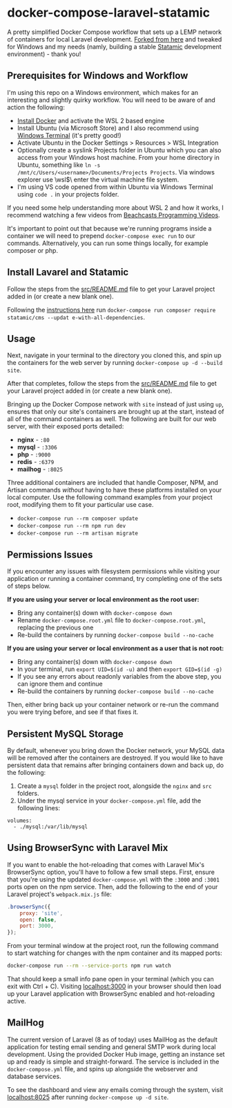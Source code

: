 # docker-compose-laravel-statamic
A pretty simplified Docker Compose workflow that sets up a LEMP network of containers for local Laravel development. [Forked from here](https://github.com/aschmelyun/docker-compose-laravel) and tweaked for Windows and my needs (namly, building a stable [Statamic](https://statamic.dev/) development environment) - thank you!

## Prerequisites for Windows and Workflow

I'm using this repo on a Windows environment, which makes for an interesting and slightly quirky workflow. You will need to be aware of and action the following:

- [Install Docker](https://docs.docker.com/desktop/windows/install/) and activate the WSL 2 based engine
- Install Ubuntu (via Microsoft Store) and I also recommend using [Windows Terminal](https://aka.ms/terminal) (it's pretty good!)
- Activate Ubuntu in the Docker Settings > Resources > WSL Integration
- Optionally create a syslink Projects folder in Ubuntu which you can also access from your Windows host machine. From your home directory in Ubuntu, something like `ln -s /mnt/c/Users/<username>/Documents/Projects Projects`. Via windows explorer use \\wsl$\ enter the virtual machine file system.
- I'm using VS code opened from within Ubuntu via Windows Terminal using `code .` in your projects folder.

If you need some help understanding more about WSL 2 and how it works, I recommend watching a few videos from [Beachcasts Programming Videos](https://www.youtube.com/channel/UCsOSGYawy8MG9Mh8NKgRHZQ).

It's important to point out that because we're running programs inside a container we will need to prepend `docker-compose exec run` to our commands. Alternatively, you can run some things locally, for example composer or php.

## Install Lavarel and Statamic

Follow the steps from the [src/README.md](src/README.md) file to get your Laravel project added in (or create a new blank one).

Following the [instructions here](https://statamic.dev/installing/laravel) run `docker-compose run composer require statamic/cms --updat
e-with-all-dependencies`.

## Usage

Next, navigate in your terminal to the directory you cloned this, and spin up the containers for the web server by running `docker-compose up -d --build site`.

After that completes, follow the steps from the [src/README.md](src/README.md) file to get your Laravel project added in (or create a new blank one).

Bringing up the Docker Compose network with `site` instead of just using `up`, ensures that only our site's containers are brought up at the start, instead of all of the command containers as well. The following are built for our web server, with their exposed ports detailed:

- **nginx** - `:80`
- **mysql** - `:3306`
- **php** - `:9000`
- **redis** - `:6379`
- **mailhog** - `:8025` 

Three additional containers are included that handle Composer, NPM, and Artisan commands *without* having to have these platforms installed on your local computer. Use the following command examples from your project root, modifying them to fit your particular use case.

- `docker-compose run --rm composer update`
- `docker-compose run --rm npm run dev`
- `docker-compose run --rm artisan migrate`

## Permissions Issues

If you encounter any issues with filesystem permissions while visiting your application or running a container command, try completing one of the sets of steps below.

**If you are using your server or local environment as the root user:**

- Bring any container(s) down with `docker-compose down`
- Rename `docker-compose.root.yml` file to `docker-compose.root.yml`, replacing the previous one
- Re-build the containers by running `docker-compose build --no-cache`

**If you are using your server or local environment as a user that is not root:**

- Bring any container(s) down with `docker-compose down`
- In your terminal, run `export UID=$(id -u)` and then `export GID=$(id -g)`
- If you see any errors about readonly variables from the above step, you can ignore them and continue
- Re-build the containers by running `docker-compose build --no-cache`

Then, either bring back up your container network or re-run the command you were trying before, and see if that fixes it.

## Persistent MySQL Storage

By default, whenever you bring down the Docker network, your MySQL data will be removed after the containers are destroyed. If you would like to have persistent data that remains after bringing containers down and back up, do the following:

1. Create a `mysql` folder in the project root, alongside the `nginx` and `src` folders.
2. Under the mysql service in your `docker-compose.yml` file, add the following lines:

```
volumes:
  - ./mysql:/var/lib/mysql
```

## Using BrowserSync with Laravel Mix

If you want to enable the hot-reloading that comes with Laravel Mix's BrowserSync option, you'll have to follow a few small steps. First, ensure that you're using the updated `docker-compose.yml` with the `:3000` and `:3001` ports open on the npm service. Then, add the following to the end of your Laravel project's `webpack.mix.js` file:

```javascript
.browserSync({
    proxy: 'site',
    open: false,
    port: 3000,
});
```

From your terminal window at the project root, run the following command to start watching for changes with the npm container and its mapped ports:

```bash
docker-compose run --rm --service-ports npm run watch
```

That should keep a small info pane open in your terminal (which you can exit with Ctrl + C). Visiting [localhost:3000](http://localhost:3000) in your browser should then load up your Laravel application with BrowserSync enabled and hot-reloading active.

## MailHog

The current version of Laravel (8 as of today) uses MailHog as the default application for testing email sending and general SMTP work during local development. Using the provided Docker Hub image, getting an instance set up and ready is simple and straight-forward. The service is included in the `docker-compose.yml` file, and spins up alongside the webserver and database services.

To see the dashboard and view any emails coming through the system, visit [localhost:8025](http://localhost:8025) after running `docker-compose up -d site`.
